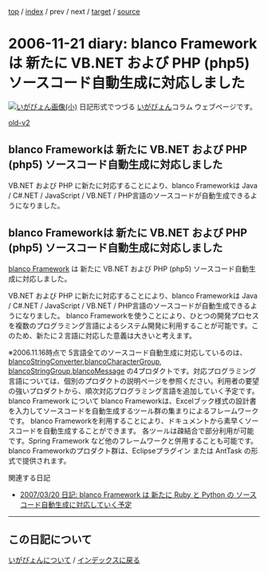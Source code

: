 [top](https://igapyon.github.io/diary/) 
 / [index](https://igapyon.github.io/diary/2006/index.html) 
 / prev 
 / next 
 / [target](https://igapyon.github.io/diary/2006/ig061121.html) 
 / [source](https://github.com/igapyon/diary/blob/gh-pages/2006/ig061121.html.src.md) 

2006-11-21 diary: blanco Frameworkは 新たに VB.NET および PHP (php5) ソースコード自動生成に対応しました
=====================================================================================================
[![いがぴょん画像(小)](https://igapyon.github.io/diary/images/iga200306s.jpg "いがぴょん")](https://igapyon.github.io/diary/memo/memoigapyon.html) 日記形式でつづる [いがぴょん](https://igapyon.github.io/diary/memo/memoigapyon.html)コラム ウェブページです。

[old-v2](ig061121-orig.html)

## blanco Frameworkは 新たに VB.NET および PHP (php5) ソースコード自動生成に対応しました

VB.NET および PHP に新たに対応することにより、blanco Frameworkは Java / C#.NET / JavaScript / VB.NET / PHP言語のソースコードが自動生成できるようになりました。


## blanco Frameworkは 新たに VB.NET および PHP (php5) ソースコード自動生成に対応しました

[blanco Framework](http://www.igapyon.jp/blanco/blanco.ja.html) は 新たに VB.NET および PHP (php5) ソースコード自動生成に対応しました。

VB.NET および PHP に新たに対応することにより、blanco Frameworkは Java / C#.NET / JavaScript
/ VB.NET / PHP言語のソースコードが自動生成できるようになりました。
blanco Frameworkを使うことにより、ひとつの開発プロセスを複数のプログラミング言語によるシステム開発に利用することが可能です。このため、新たに２言語に対応した意義は大きいと考えます。

※2006.11.16時点で 5言語全てのソースコード自動生成に対応しているのは、[blancoStringConverter](http://www.igapyon.jp/blanco/blancostringconverter.html),[blancoCharacterGroup](http://www.igapyon.jp/blanco/blancocharactergroup.html), [blancoStringGroup](http://www.igapyon.jp/blanco/blancostringgroup.html),[blancoMessage](http://www.igapyon.jp/blanco/blancomessage.html) の4プロダクトです。対応プログラミング言語については、個別のプロダクトの説明ページを参照ください。利用者の要望の強いプロダクトから、順次対応プログラミング言語を追加していく予定です。
blanco Framework について
blanco Frameworkは、Excelブック様式の設計書を入力してソースコードを自動生成するツール群の集まりによるフレームワークです。
      blanco Frameworkを利用することにより、ドキュメントから素早くソースコードを自動生成することができます。
      各ツールは疎結合で部分利用が可能です。Spring Framework など他のフレームワークと併用することも可能です。
      blanco Frameworkのプロダクト群は、Eclipseプラグイン または AntTask の形式で提供されます。

関連する日記

* [2007/03/20 日記: blanco Framework は 新たに Ruby と Python の ソースコード自動生成に対応していく予定](../2007/ig070320.html)


----------------------------------------------------------------------------------------------------

## この日記について
[いがぴょんについて](https://igapyon.github.io/diary/memo/memoigapyon.html) / [インデックスに戻る](https://igapyon.github.io/diary/idxall.html)
